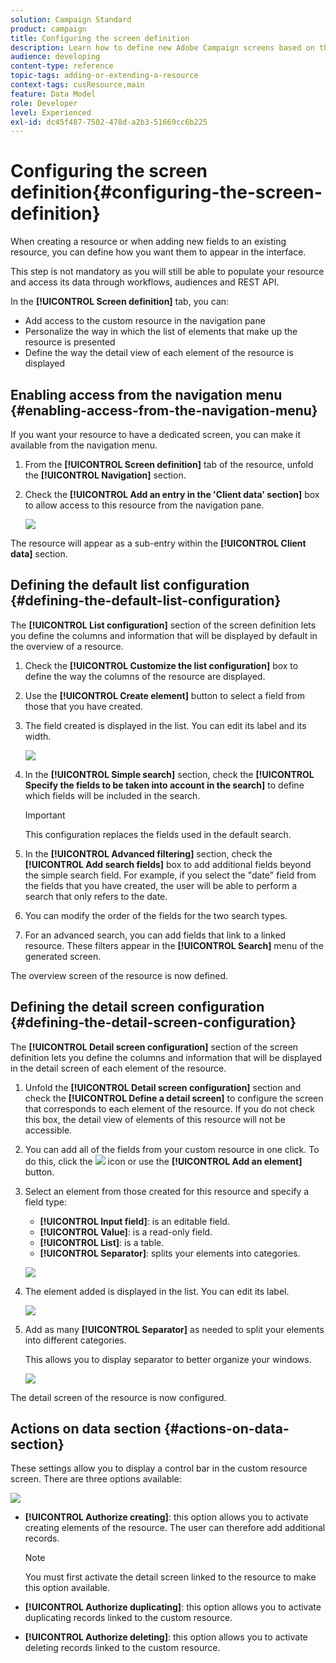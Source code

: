 ```yaml
---
solution: Campaign Standard
product: campaign
title: Configuring the screen definition
description: Learn how to define new Adobe Campaign screens based on the resource data structure.
audience: developing
content-type: reference
topic-tags: adding-or-extending-a-resource
context-tags: cusResource,main
feature: Data Model
role: Developer
level: Experienced
exl-id: dc45f487-7502-478d-a2b3-51669cc6b225
---
```

# Configuring the screen definition{#configuring-the-screen-definition}

When creating a resource or when adding new fields to an existing resource, you can define how you want them to appear in the interface.

This step is not mandatory as you will still be able to populate your resource and access its data through workflows, audiences and REST API.

In the **[!UICONTROL Screen definition]** tab, you can:

* Add access to the custom resource in the navigation pane
* Personalize the way in which the list of elements that make up the resource is presented
* Define the way the detail view of each element of the resource is displayed

## Enabling access from the navigation menu {#enabling-access-from-the-navigation-menu}

If you want your resource to have a dedicated screen, you can make it available from the navigation menu.

1. From the **[!UICONTROL Screen definition]** tab of the resource, unfold the **[!UICONTROL Navigation]** section.
1. Check the **[!UICONTROL Add an entry in the 'Client data' section]** box to allow access to this resource from the navigation pane. 

   ![](assets/schema_extension_19.png)

The resource will appear as a sub-entry within the **[!UICONTROL Client data]** section.

## Defining the default list configuration {#defining-the-default-list-configuration}

The **[!UICONTROL List configuration]** section of the screen definition lets you define the columns and information that will be displayed by default in the overview of a resource.

1. Check the **[!UICONTROL Customize the list configuration]** box to define the way the columns of the resource are displayed.
1. Use the **[!UICONTROL Create element]** button to select a field from those that you have created.
1. The field created is displayed in the list. You can edit its label and its width.

   ![](assets/schema_extension_20.png)

1. In the **[!UICONTROL Simple search]** section, check the **[!UICONTROL Specify the fields to be taken into account in the search]** to define which fields will be included in the search.

   >[!IMPORTANT]
   >
   >This configuration replaces the fields used in the default search.

1. In the **[!UICONTROL Advanced filtering]** section, check the **[!UICONTROL Add search fields]** box to add additional fields beyond the simple search field. For example, if you select the "date" field from the fields that you have created, the user will be able to perform a search that only refers to the date.
1. You can modify the order of the fields for the two search types.
1. For an advanced search, you can add fields that link to a linked resource. These filters appear in the **[!UICONTROL Search]** menu of the generated screen.

The overview screen of the resource is now defined.

## Defining the detail screen configuration {#defining-the-detail-screen-configuration}

The **[!UICONTROL Detail screen configuration]** section of the screen definition lets you define the columns and information that will be displayed in the detail screen of each element of the resource.

1. Unfold the **[!UICONTROL Detail screen configuration]** section and check the **[!UICONTROL Define a detail screen]** to configure the screen that corresponds to each element of the resource. If you do not check this box, the detail view of elements of this resource will not be accessible.
1. You can add all of the fields from your custom resource in one click. To do this, click the ![](assets/addallfieldsicon.png) icon or use the **[!UICONTROL Add an element]** button.
1. Select an element from those created for this resource and specify a field type:

    * **[!UICONTROL Input field]**: is an editable field.
    * **[!UICONTROL Value]**: is a read-only field.
    * **[!UICONTROL List]**: is a table.
    * **[!UICONTROL Separator]**: splits your elements into categories.

   ![](assets/schema_extension_23.png)

1. The element added is displayed in the list. You can edit its label.

   ![](assets/schema_extension_22.png)

1. Add as many **[!UICONTROL Separator]** as needed to split your elements into different categories.

   This allows you to display separator to better organize your windows.

   ![](assets/schema_extension_25.png)

The detail screen of the resource is now configured.

## Actions on data section {#actions-on-data-section}

These settings allow you to display a control bar in the custom resource screen. There are three options available:

![](assets/schema_extension_actions.png)

* **[!UICONTROL Authorize creating]**: this option allows you to activate creating elements of the resource. The user can therefore add additional records.

  >[!NOTE]
  >
  >You must first activate the detail screen linked to the resource to make this option available.

* **[!UICONTROL Authorize duplicating]**: this option allows you to activate duplicating records linked to the custom resource.
* **[!UICONTROL Authorize deleting]**: this option allows you to activate deleting records linked to the custom resource.
